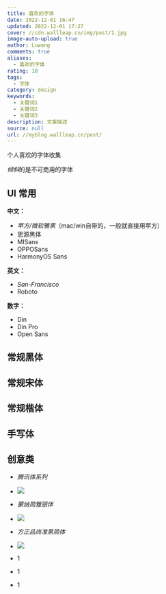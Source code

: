 ```yaml
---
title: 喜欢的字体
date: 2022-12-01 16:47
updated: 2022-12-01 17:27
cover: //cdn.wallleap.cn/img/post/1.jpg
image-auto-upload: true
author: Luwang
comments: true
aliases:
  - 喜欢的字体
rating: 10
tags:
  - 字体
category: design
keywords:
  - 关键词1
  - 关键词2
  - 关键词3
description: 文章描述
source: null
url: //myblog.wallleap.cn/post/
---
```


个人喜欢的字体收集

*倾斜*的是不可商用的字体

## UI 常用

**中文：**

- *苹方/微软雅黑*（mac/win自带的，一般就直接用苹方）
- 思源黑体
- MISans
- OPPOSans
- HarmonyOS Sans

**英文：**

- *San-Francisco*
- Roboto

**数字：**

- Din
- Din Pro
- Open Sans

## 常规黑体

## 常规宋体

## 常规楷体

## 手写体

## 创意类

- *腾讯体系列*
- ![](https://cdn.wallleap.cn/img/pic/illustrtion/202212011740215.png)

- *蒙纳简雅丽体*
- ![](https://cdn.wallleap.cn/img/pic/illustrtion/202212011801636.png)

- *方正品尚准黑简体*
- ![](https://cdn.wallleap.cn/img/pic/illustrtion/202212011758157.png)

- 1
- 1
- 1









